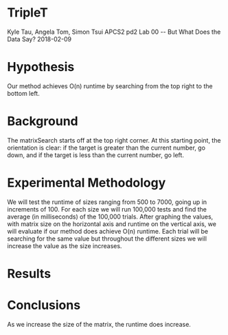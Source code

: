 # TripleT

Kyle Tau, Angela Tom, Simon Tsui
APCS2 pd2
Lab 00 -- But What Does the Data Say?
2018-02-09

# Hypothesis
Our method achieves O(n) runtime by searching from the top right to the bottom left.

# Background
The matrixSearch starts off at the top right corner. At this starting point, the orientation is clear: if the target is greater than the current number, go down, and if the target is less than the current number, go left. 

# Experimental Methodology
We will test the runtime of sizes ranging from 500 to 7000, going up in increments of 100.
For each size we will run 100,000 tests and find the average (in milliseconds) of the 100,000 trials.
After graphing the values, with matrix size on the horizontal axis and runtime on the vertical axis, we will evaluate if our method does achieve O(n) runtime. 
Each trial will be searching for the same value but throughout the different sizes we will increase the value as the size increases.

# Results

# Conclusions
As we increase the size of the matrix, the runtime does increase. 
